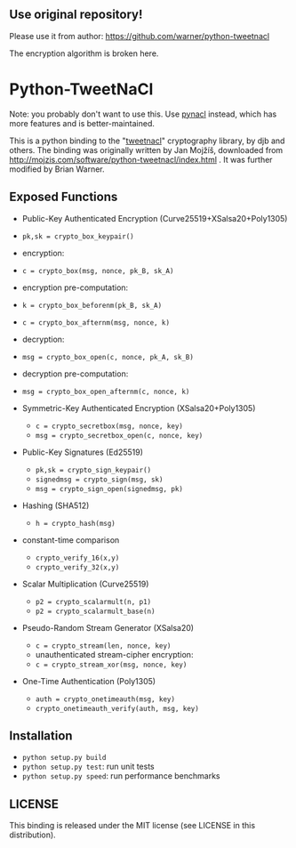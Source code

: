 ## Use original repository!

Please use it from author: https://github.com/warner/python-tweetnacl

The encryption algorithm is broken here.

# Python-TweetNaCl

Note: you probably don't want to use this. Use [pynacl](https://github.com/pyca/pynacl) instead, which has more features and is better-maintained.

This is a python binding to the "[tweetnacl](http://tweetnacl.cr.yp.to/)" cryptography library, by djb and others. The binding was originally written by Jan Mojžíš, downloaded from http://mojzis.com/software/python-tweetnacl/index.html . It was further modified by Brian Warner.

## Exposed Functions

* Public-Key Authenticated Encryption (Curve25519+XSalsa20+Poly1305)

 * `pk,sk = crypto_box_keypair()`
 * encryption:
 * `c = crypto_box(msg, nonce, pk_B, sk_A)`
 * encryption pre-computation:
 * `k = crypto_box_beforenm(pk_B, sk_A)`
 * `c = crypto_box_afternm(msg, nonce, k)`
 * decryption:
 * `msg = crypto_box_open(c, nonce, pk_A, sk_B)`
 * decryption pre-computation:
 * `msg = crypto_box_open_afternm(c, nonce, k)`

* Symmetric-Key Authenticated Encryption (XSalsa20+Poly1305)

  * `c = crypto_secretbox(msg, nonce, key)`
  * `msg = crypto_secretbox_open(c, nonce, key)`

* Public-Key Signatures (Ed25519)

  * `pk,sk = crypto_sign_keypair()`
  * `signedmsg = crypto_sign(msg, sk)`
  * `msg = crypto_sign_open(signedmsg, pk)`

* Hashing (SHA512)

  * `h = crypto_hash(msg)`

* constant-time comparison

  * `crypto_verify_16(x,y)`
  * `crypto_verify_32(x,y)`

* Scalar Multiplication (Curve25519)

  * `p2 = crypto_scalarmult(n, p1)`
  * `p2 = crypto_scalarmult_base(n)`

* Pseudo-Random Stream Generator (XSalsa20)

  * `c = crypto_stream(len, nonce, key)`
  * unauthenticated stream-cipher encryption:
  * `c = crypto_stream_xor(msg, nonce, key)`

* One-Time Authentication (Poly1305)

  * `auth = crypto_onetimeauth(msg, key)`
  * `crypto_onetimeauth_verify(auth, msg, key)`

## Installation

* `python setup.py build`
* `python setup.py test`: run unit tests
* `python setup.py speed`: run performance benchmarks

## LICENSE

This binding is released under the MIT license (see LICENSE in this distribution).
